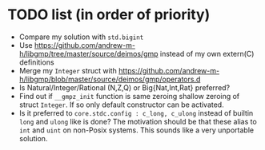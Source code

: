 # TODO list (in order of priority)

- Compare my solution with `std.bigint`
- Use https://github.com/andrew-m-h/libgmp/tree/master/source/deimos/gmp instead of my own extern(C) definitions
- Merge my `Integer` struct with https://github.com/andrew-m-h/libgmp/blob/master/source/deimos/gmp/operators.d
- Is Natural/Integer/Rational (N,Z,Q) or Big{Nat,Int,Rat} preferred?
- Find out if `__gmpz_init` function is same zeroing shallow zeroing of struct
`Integer`. If so only default constructor can be activated.
- Is it preferred to `core.stdc.config : c_long, c_ulong` instead of builtin
  `long` and `ulong` like is done? The motivation should be that these alias to
  `int` and `uint` on non-Posix systems. This sounds like a very unportable
  solution.
